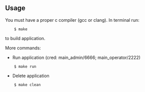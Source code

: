## Usage

You must have a proper c compiler (gcc or clang). In terminal run:
```
    $ make
```
to build application.

More commands:
- Run application (cred: main_admin/6666; main_operator/2222)
```
    $ make run
```
- Delete application
```
    $ make clean
```
